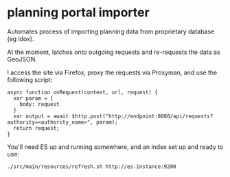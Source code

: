 # planning portal importer

Automates process of importing planning data from proprietary database (eg idox).

At the moment, latches onto outgoing requests and re-requests the data as GeoJSON.

I access the site via Firefox, proxy the requests via Proxyman, and use the following script:

```
async function onRequest(context, url, request) {
  var param = {
    body: request
  }
  var output = await $http.post("http://endpoint:8080/api/requests?authority=<authority_name>", param);
  return request;
}
```

You'll need ES up and running somewhere, and an index set up and ready to use:

```
./src/main/resources/refresh.sh http://es-instance:9200
```

